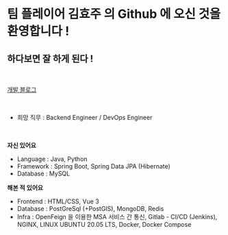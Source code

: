 
<h1> 팀 플레이어 김효주 의 Github 에 오신 것을 환영합니다 ! </h1>

<h2> 하다보면 잘 하게 된다 !</h2>

<br>

[개발 블로그](https://citadel-life.tistory.com/)

<br>

- 희망 직무 : Backend Engineer / DevOps Engineer

<br>

**자신 있어요**
 - Language : Java, Python
 - Framework : Spring Boot, Spring Data JPA (Hibernate)
 - Database : MySQL
 
 
 **해본 적 있어요**
 - Frontend : HTML/CSS, Vue 3
 - Database : PostGreSql (+PostGIS), MongoDB, Redis
 - Infra : OpenFeign 을 이용한 MSA 서비스 간 통신, Gitlab - CI/CD (Jenkins), NGINX, LINUX UBUNTU 20.05 LTS, Docker, Docker Compose
